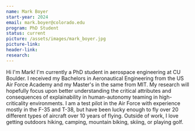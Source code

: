 ```yaml
---
name: Mark Boyer
start-year: 2024
email: mark.boyer@colorado.edu
program: PhD Student
status: current
picture: /assets/images/mark_boyer.jpg
picture-link:
header-link:
research:
---
```


Hi I'm Mark!  I'm currently a PhD student in aerospace engineering at CU Boulder.  I received my Bachelors in Aeronautical Engineering from the US Air Force Academy and my Master's in the same from MIT.  My research will hopefully focus upon better understanding the critical attributes and consequences of explainability in human-autonomy teaming in high-criticality environments.  I am a test pilot in the Air Force with experience mostly in the F-35 and T-38, but have been lucky enough to fly over 20 different types of aircraft over 10 years of flying.  Outside of work, I love getting outdoors hiking, camping, mountain biking, skiing, or playing golf.
